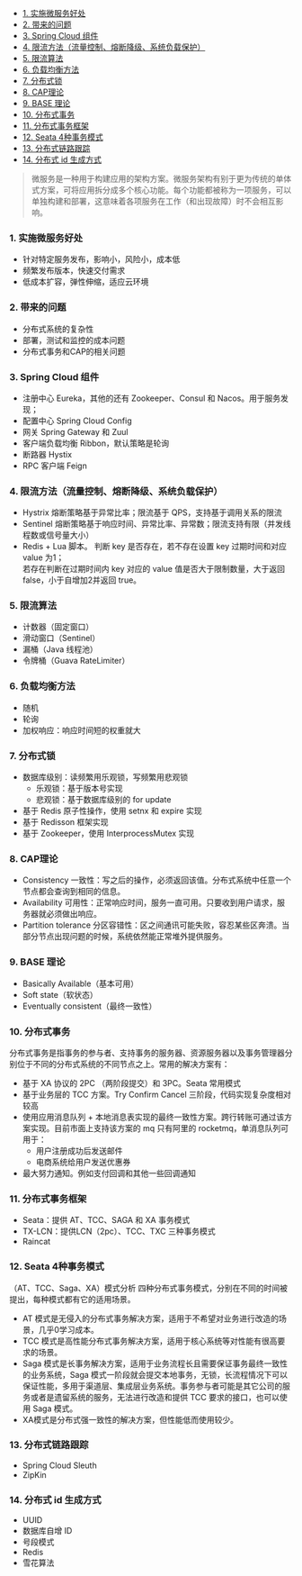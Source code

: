 
<!-- TOC -->

- [1. 实施微服务好处](#1-实施微服务好处)
- [2. 带来的问题](#2-带来的问题)
- [3. Spring Cloud 组件](#3-spring-cloud-组件)
- [4. 限流方法（流量控制、熔断降级、系统负载保护）](#4-限流方法流量控制熔断降级系统负载保护)
- [5. 限流算法](#5-限流算法)
- [6. 负载均衡方法](#6-负载均衡方法)
- [7. 分布式锁](#7-分布式锁)
- [8. CAP理论](#8-cap理论)
- [9. BASE 理论](#9-base-理论)
- [10. 分布式事务](#10-分布式事务)
- [11. 分布式事务框架](#11-分布式事务框架)
- [12. Seata 4种事务模式](#12-seata-4种事务模式)
- [13. 分布式链路跟踪](#13-分布式链路跟踪)
- [14. 分布式 id 生成方式](#14-分布式-id-生成方式)

<!-- /TOC -->
> 微服务是一种用于构建应用的架构方案。微服务架构有别于更为传统的单体式方案，可将应用拆分成多个核心功能。每个功能都被称为一项服务，可以单独构建和部署，这意味着各项服务在工作（和出现故障）时不会相互影响。
<!-- more -->
### 1. 实施微服务好处
- 针对特定服务发布，影响小，风险小，成本低
- 频繁发布版本，快速交付需求
- 低成本扩容，弹性伸缩，适应云环境

### 2. 带来的问题
- 分布式系统的复杂性
- 部署，测试和监控的成本问题
- 分布式事务和CAP的相关问题

### 3. Spring Cloud 组件
- 注册中心 Eureka，其他的还有 Zookeeper、Consul 和 Nacos。用于服务发现；
- 配置中心 Spring Cloud Config
- 网关 Spring Gateway 和 Zuul
- 客户端负载均衡 Ribbon，默认策略是轮询
- 断路器 Hystix
- RPC 客户端 Feign

### 4. 限流方法（流量控制、熔断降级、系统负载保护）
- Hystrix 熔断策略基于异常比率；限流基于 QPS，支持基于调用关系的限流
- Sentinel  熔断策略基于响应时间、异常比率、异常数；限流支持有限（并发线程数或信号量大小）
- Redis + Lua 脚本。
    判断 key 是否存在，若不存在设置 key 过期时间和对应 value 为1；  
    若存在判断在过期时间内 key 对应的 value 值是否大于限制数量，大于返回 false，小于自增加2并返回 true。

### 5. 限流算法
- 计数器（固定窗口）
- 滑动窗口（Sentinel）
- 漏桶（Java 线程池）
- 令牌桶（Guava RateLimiter）

### 6. 负载均衡方法
- 随机
- 轮询
- 加权响应：响应时间短的权重就大

### 7. 分布式锁
- 数据库级别：读频繁用乐观锁，写频繁用悲观锁
    - 乐观锁：基于版本号实现
    - 悲观锁：基于数据库级别的 for update
- 基于 Redis 原子性操作，使用 setnx 和 expire 实现
- 基于 Redisson 框架实现
- 基于 Zookeeper，使用 InterprocessMutex 实现


### 8. CAP理论
- Consistency 一致性：写之后的操作，必须返回该值。分布式系统中任意一个节点都会查询到相同的信息。
- Availability 可用性：正常响应时间，服务一直可用。只要收到用户请求，服务器就必须做出响应。
- Partition tolerance 分区容错性：区之间通讯可能失败，容忍某些区奔溃。当部分节点出现问题的时候，系统依然能正常堆外提供服务。

### 9. BASE 理论
- Basically Available（基本可用）
- Soft state（软状态）
- Eventually consistent（最终一致性）

### 10. 分布式事务
分布式事务是指事务的参与者、支持事务的服务器、资源服务器以及事务管理器分别位于不同的分布式系统的不同节点之上。常用的解决方案有：
- 基于 XA 协议的 2PC （两阶段提交）和 3PC。Seata 常用模式
- 基于业务层的 TCC 方案。Try Confirm Cancel 三阶段，代码实现复杂度相对较高
- 使用应用消息队列 + 本地消息表实现的最终一致性方案。跨行转账可通过该方案实现。目前市面上支持该方案的 mq 只有阿里的 rocketmq，单消息队列可用于：
    - 用户注册成功后发送邮件
    - 电商系统给用户发送优惠券
- 最大努力通知。例如支付回调和其他一些回调通知

### 11. 分布式事务框架
- Seata：提供 AT、TCC、SAGA 和 XA 事务模式
- TX-LCN：提供LCN（2pc）、TCC、TXC 三种事务模式
- Raincat 

### 12. Seata 4种事务模式
（AT、TCC、Saga、XA）模式分析
四种分布式事务模式，分别在不同的时间被提出，每种模式都有它的适用场景。
- AT 模式是无侵入的分布式事务解决方案，适用于不希望对业务进行改造的场景，几乎0学习成本。
- TCC 模式是高性能分布式事务解决方案，适用于核心系统等对性能有很高要求的场景。
- Saga 模式是长事务解决方案，适用于业务流程长且需要保证事务最终一致性的业务系统，Saga 模式一阶段就会提交本地事务，无锁，长流程情况下可以保证性能，多用于渠道层、集成层业务系统。事务参与者可能是其它公司的服务或者是遗留系统的服务，无法进行改造和提供 TCC 要求的接口，也可以使用 Saga 模式。
- XA模式是分布式强一致性的解决方案，但性能低而使用较少。

### 13. 分布式链路跟踪
- Spring Cloud Sleuth
- ZipKin

### 14. 分布式 id 生成方式
- UUID
- 数据库自增 ID
- 号段模式
- Redis
- 雪花算法

